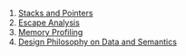1. [Stacks and Pointers](https://ardanlabs.com/blog/2017/05/language-mechanics-on-stacks-and-pointers.html)
2. [Escape Analysis](https://ardanlabs.com/blog/2017/05/language-mechanics-on-escape-analysis.html)
3. [Memory Profiling](https://ardanlabs.com/blog/2017/06/language-mechanics-on-memory-profiling.html)
4. [Design Philosophy on Data and Semantics](https://ardanlabs.com/blog/2017/06/design-philosophy-on-data-and-semantics.html)
